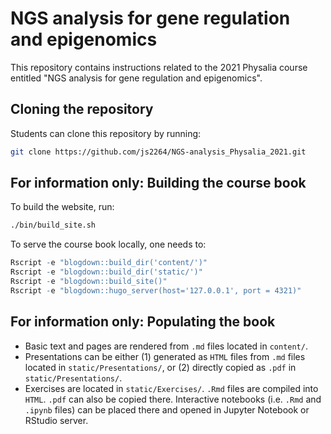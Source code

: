 # NGS analysis for gene regulation and epigenomics

This repository contains instructions related to the 2021 Physalia course entitled "NGS analysis for gene regulation and epigenomics". 

## Cloning the repository

Students can clone this repository by running: 

```sh
git clone https://github.com/js2264/NGS-analysis_Physalia_2021.git
```

## For information only: Building the course book

To build the website, run: 

```sh
./bin/build_site.sh
```

To serve the course book locally, one needs to: 

```r
Rscript -e "blogdown::build_dir('content/')"
Rscript -e "blogdown::build_dir('static/')"
Rscript -e "blogdown::build_site()"
Rscript -e "blogdown::hugo_server(host='127.0.0.1', port = 4321)"
```

## For information only: Populating the book 

- Basic text and pages are rendered from `.md` files located in `content/`.
- Presentations can be either (1) generated as `HTML` files from `.md` files located in `static/Presentations/`, or (2) directly copied as `.pdf` in `static/Presentations/`. 
- Exercises are located in `static/Exercises/`. `.Rmd` files are compiled into `HTML`. `.pdf` can also be copied there. Interactive notebooks (i.e. `.Rmd` and `.ipynb` files) can be placed there and opened in Jupyter Notebook or RStudio server.
